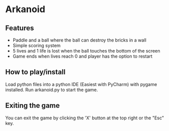 # Arkanoid

## Features
- Paddle and a ball where the ball can destroy the bricks in a wall
- Simple scoring system
- 5 lives and 1 life is lost when the ball touches the bottom of the screen
- Game ends when lives reach 0 and player has the option to restart

## How to play/install

Load python files into a python IDE (Easiest with PyCharm) with pygame installed.
Run arkanoid.py to start the game.

## Exiting the game
You can exit the game by clicking the 'X' button at the top right or the "Esc" key. 